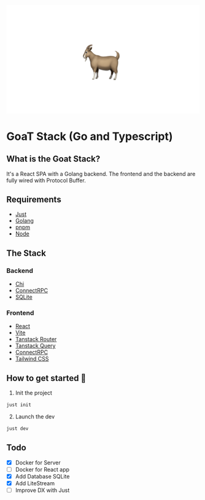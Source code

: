 <p align="center">
<img src="goat.png " alt="Goat Stack" />
</p>


# GoaT Stack (Go and Typescript)

## What is the Goat Stack?

It's a React SPA with a Golang backend. The frontend and the backend are fully wired with Protocol Buffer.

## Requirements
- [Just](https://just.systems)
- [Golang](https://go.dev/)
- [pnpm](https://pnpm.io)
- [Node](https://nodejs.org/en)

## The Stack

### Backend

- [Chi](https://go-chi.io/#/)
- [ConnectRPC](https://connectrpc.com/)
- [SQLite](https://www.sqlite.org/)


### Frontend

- [React](https://react.dev/)
- [Vite](https://vite.dev/)
- [Tanstack Router](https://tanstack.com/router/latest)
- [Tanstack Query](https://tanstack.com/query/latest)
- [ConnectRPC](https://connectrpc.com/)
- [Tailwind CSS](https://www.tailwindcss.com)

## How to get started 🚀

1. Init the project
```bash
just init
```

2. Launch the dev

```bash
just dev
```

## Todo

- [X] Docker for Server
- [ ] Docker for React app
- [X] Add Database SQLite
- [X] Add LiteStream
- [ ] Improve DX with Just
